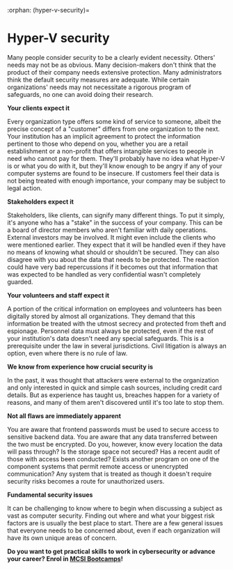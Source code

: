 :orphan:
(hyper-v-security)=
# Hyper-V security
 
Many people consider security to be a clearly evident necessity. Others' needs may not be as obvious. Many decision-makers don't think that the product of their company needs extensive protection. Many administrators think the default security measures are adequate. While certain organizations' needs may not necessitate a rigorous program of safeguards, no one can avoid doing their research.

**Your clients expect it**

Every organization type offers some kind of service to someone, albeit the precise concept of a "customer" differs from one organization to the next. Your institution has an implicit agreement to protect the information pertinent to those who depend on you, whether you are a retail establishment or a non-profit that offers intangible services to people in need who cannot pay for them. They'll probably have no idea what Hyper-V is or what you do with it, but they'll know enough to be angry if any of your computer systems are found to be insecure. If customers feel their data is not being treated with enough importance, your company may be subject to legal action.

**Stakeholders expect it**

Stakeholders, like clients, can signify many different things. To put it simply, it's anyone who has a "stake" in the success of your company. This can be a board of director members who aren't familiar with daily operations. External investors may be involved. It might even include the clients who were mentioned earlier. They expect that it will be handled even if they have no means of knowing what should or shouldn't be secured. They can also disagree with you about the data that needs to be protected. The reaction could have very bad repercussions if it becomes out that information that was expected to be handled as very confidential wasn't completely guarded.

**Your volunteers and staff expect it**

A portion of the critical information on employees and volunteers has been digitally stored by almost all organizations. They demand that this information be treated with the utmost secrecy and protected from theft and espionage. Personnel data must always be protected, even if the rest of your institution's data doesn't need any special safeguards. This is a prerequisite under the law in several jurisdictions. Civil litigation is always an option, even where there is no rule of law.

**We know from experience how crucial security is**

In the past, it was thought that attackers were external to the organization and only interested in quick and simple cash sources, including credit card details. But as experience has taught us, breaches happen for a variety of reasons, and many of them aren't discovered until it's too late to stop them.

**Not all flaws are immediately apparent**

You are aware that frontend passwords must be used to secure access to sensitive backend data. You are aware that any data transferred between the two must be encrypted. Do you, however, know every location the data will pass through? Is the storage space not secured? Has a recent audit of those with access been conducted? Exists another program on one of the component systems that permit remote access or unencrypted communication? Any system that is treated as though it doesn't require security risks becomes a route for unauthorized users.

**Fundamental security issues**

It can be challenging to know where to begin when discussing a subject as vast as computer security. Finding out where and what your biggest risk factors are is usually the best place to start. There are a few general issues that everyone needs to be concerned about, even if each organization will have its own unique areas of concern.

**Do you want to get practical skills to work in cybersecurity or advance your career? Enrol in [MCSI Bootcamps](https://www.mosse-institute.com/bootcamps.html)!**